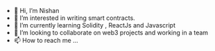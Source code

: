- 👋 Hi, I’m Nishan
- 👀 I’m interested in writing smart contracts.
- 🌱 I’m currently learning Solidity , ReactJs and Javascript
- 💞️ I’m looking to collaborate on web3 projects and working in a team
- 📫 How to reach me ...

<!---
Nishan2050/Nishan2050 is a ✨ special ✨ repository because its `README.md` (this file) appears on your GitHub profile.
You can click the Preview link to take a look at your changes.
--->
